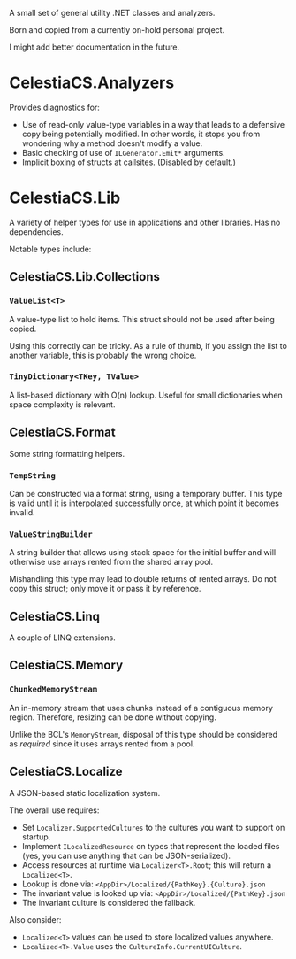 ﻿A small set of general utility .NET classes and analyzers.

Born and copied from a currently on-hold personal project.

I might add better documentation in the future.

# CelestiaCS.Analyzers

Provides diagnostics for:

- Use of read-only value-type variables in a way that leads to a defensive copy being potentially modified. In other words, it stops you from wondering why a method doesn't modify a value.
- Basic checking of use of `ILGenerator.Emit*` arguments.
- Implicit boxing of structs at callsites. (Disabled by default.)

# CelestiaCS.Lib

A variety of helper types for use in applications and other libraries. Has no dependencies.

Notable types include:

## CelestiaCS.Lib.Collections

### `ValueList<T>`

A value-type list to hold items. This struct should not be used after being copied.

Using this correctly can be tricky. As a rule of thumb, if you assign the list to another variable, this is probably the wrong choice.

### `TinyDictionary<TKey, TValue>`

A list-based dictionary with O(n) lookup. Useful for small dictionaries when space complexity is relevant.

## CelestiaCS.Format

Some string formatting helpers.

### `TempString`

Can be constructed via a format string, using a temporary buffer. This type is valid until it is interpolated successfully once, at which point it becomes invalid.

### `ValueStringBuilder`

A string builder that allows using stack space for the initial buffer and will otherwise use arrays rented from the shared array pool.

Mishandling this type may lead to double returns of rented arrays. Do not copy this struct; only move it or pass it by reference.

## CelestiaCS.Linq

A couple of LINQ extensions.

## CelestiaCS.Memory

### `ChunkedMemoryStream`

An in-memory stream that uses chunks instead of a contiguous memory region.
Therefore, resizing can be done without copying.

Unlike the BCL's `MemoryStream`, disposal of this type should be considered as *required* since it uses arrays rented from a pool.

## CelestiaCS.Localize

A JSON-based static localization system.

The overall use requires:

- Set `Localizer.SupportedCultures` to the cultures you want to support on startup.
- Implement `ILocalizedResource` on types that represent the loaded files (yes, you can use anything that can be JSON-serialized).
- Access resources at runtime via `Localizer<T>.Root`; this will return a `Localized<T>`.
- Lookup is done via: `<AppDir>/Localized/{PathKey}.{Culture}.json`
- The invariant value is looked up via: `<AppDir>/Localized/{PathKey}.json`
- The invariant culture is considered the fallback.

Also consider:

- `Localized<T>` values can be used to store localized values anywhere.
- `Localized<T>.Value` uses the `CultureInfo.CurrentUICulture`.
